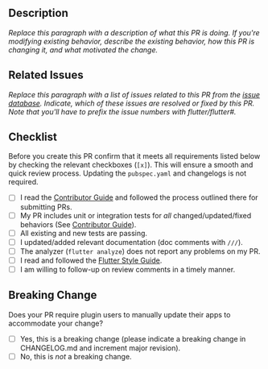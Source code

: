 ## Description

*Replace this paragraph with a description of what this PR is doing. If you're modifying existing behavior, describe the existing behavior, how this PR is changing it, and what motivated the change.*

## Related Issues

*Replace this paragraph with a list of issues related to this PR from the [issue database](https://github.com/flutter/flutter/issues). Indicate, which of these issues are resolved or fixed by this PR. Note that you'll have to prefix the issue numbers with flutter/flutter#.*

## Checklist

Before you create this PR confirm that it meets all requirements listed below by checking the relevant checkboxes (`[x]`).
This will ensure a smooth and quick review process. Updating the `pubspec.yaml` and changelogs is not required.

- [ ] I read the [Contributor Guide] and followed the process outlined there for submitting PRs.
- [ ] My PR includes unit or integration tests for *all* changed/updated/fixed behaviors (See [Contributor Guide]).
- [ ] All existing and new tests are passing.
- [ ] I updated/added relevant documentation (doc comments with `///`).
- [ ] The analyzer (`flutter analyze`) does not report any problems on my PR.
- [ ] I read and followed the [Flutter Style Guide].
- [ ] I am willing to follow-up on review comments in a timely manner.

## Breaking Change

Does your PR require plugin users to manually update their apps to accommodate your change?

- [ ] Yes, this is a breaking change (please indicate a breaking change in CHANGELOG.md and increment major revision).
- [ ] No, this is *not* a breaking change.

<!-- Links -->
[issue database]: https://github.com/flutter/flutter/issues
[Contributor Guide]: https://github.com/fluttercommunity/plus_plugins/blob/main/CONTRIBUTING.md
[Flutter Style Guide]: https://github.com/flutter/flutter/wiki/Style-guide-for-Flutter-repo
[pub versioning philosophy]: https://dart.dev/tools/pub/versioning
